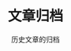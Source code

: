 ---
title: "文章归档"
subtitle: "历史文章的归档"
layout: archive
type: archive
description: Archive of historical posts.
---